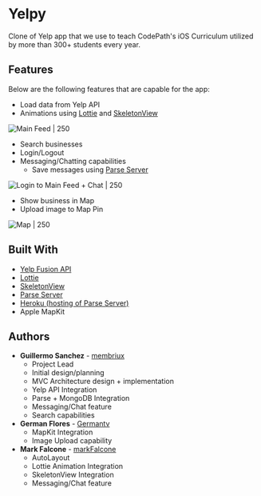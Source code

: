 # Yelpy

Clone of Yelp app that we use to teach CodePath's iOS Curriculum utilized by more than 300+ students every year.

## Features

Below are the following features that are capable for the app:

- Load data from Yelp API
- Animations using [Lottie](https://airbnb.io/lottie/#/) and [SkeletonView](https://github.com/Juanpe/SkeletonView)

![Main Feed | 250](https://imgur.com/EJGYjhl.gif)

- Search businesses
- Login/Logout
- Messaging/Chatting capabilities
  - Save messages using [Parse Server](https://parseplatform.org/)

![Login to Main Feed + Chat | 250](https://i.imgur.com/XIdD7Bb.gif)

- Show business in Map
- Upload image to Map Pin

![Map | 250](https://i.imgur.com/Npz2m1A.gif)

## Built With

- [Yelp Fusion API](https://www.yelp.com/fusion)
- [Lottie](https://airbnb.io/lottie/#/)
- [SkeletonView](https://github.com/Juanpe/SkeletonView)
- [Parse Server](https://parseplatform.org/)
- [Heroku (hosting of Parse Server)](https://heroku.com)
- Apple MapKit


## Authors

- **Guillermo Sanchez** - [membriux](https://github.com/membriux)
  - Project Lead
  - Initial design/planning
  - MVC Architecture design + implementation
  - Yelp API Integration
  - Parse + MongoDB Integration
  - Messaging/Chat feature
  - Search capabilities
- **German Flores** - [Germantv](https://github.com/Germantv)
  - MapKit Integration
  - Image Upload capability
- **Mark Falcone** - [markFalcone](https://github.com/markFalcone)
  - AutoLayout
  - Lottie Animation Integration
  - SkeletonView Integration
  - Messaging/Chat feature
